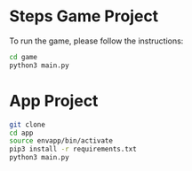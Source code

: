# Steps Game Project

To run the game, please follow the instructions:

```sh
cd game
python3 main.py
```

# App Project

```sh
git clone
cd app
source envapp/bin/activate
pip3 install -r requirements.txt
python3 main.py
```
